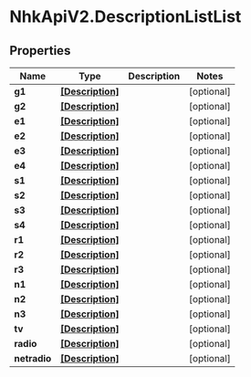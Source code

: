 # NhkApiV2.DescriptionListList

## Properties

Name | Type | Description | Notes
------------ | ------------- | ------------- | -------------
**g1** | [**[Description]**](Description.md) |  | [optional] 
**g2** | [**[Description]**](Description.md) |  | [optional] 
**e1** | [**[Description]**](Description.md) |  | [optional] 
**e2** | [**[Description]**](Description.md) |  | [optional] 
**e3** | [**[Description]**](Description.md) |  | [optional] 
**e4** | [**[Description]**](Description.md) |  | [optional] 
**s1** | [**[Description]**](Description.md) |  | [optional] 
**s2** | [**[Description]**](Description.md) |  | [optional] 
**s3** | [**[Description]**](Description.md) |  | [optional] 
**s4** | [**[Description]**](Description.md) |  | [optional] 
**r1** | [**[Description]**](Description.md) |  | [optional] 
**r2** | [**[Description]**](Description.md) |  | [optional] 
**r3** | [**[Description]**](Description.md) |  | [optional] 
**n1** | [**[Description]**](Description.md) |  | [optional] 
**n2** | [**[Description]**](Description.md) |  | [optional] 
**n3** | [**[Description]**](Description.md) |  | [optional] 
**tv** | [**[Description]**](Description.md) |  | [optional] 
**radio** | [**[Description]**](Description.md) |  | [optional] 
**netradio** | [**[Description]**](Description.md) |  | [optional] 


